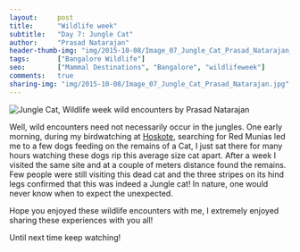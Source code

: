 ```yaml
---
layout:     post
title:      "Wildlife week"
subtitle:   "Day 7: Jungle Cat"
author:     "Prasad Natarajan"
header-thumb-img: "img/2015-10-08/Image_07_Jungle_Cat_Prasad_Natarajan_thumb.jpg"
tags:       ["Bangalore Wildlife"]
seo: 		["Mammal Destinations", "Bangalore", "wildlifeweek"]
comments:   true
sharing-img: "img/2015-10-08/Image_07_Jungle_Cat_Prasad_Natarajan.jpg"
---
```



<img src="{{ site.baseurl }}/img/2015-10-08/Image_07_Jungle_Cat_Prasad_Natarajan.jpg" alt="Jungle Cat, Wildlife week wild encounters by Prasad Natarajan">

<p>
Well, wild encounters need not necessarily occur in the jungles. One early morning, during my birdwatching at <a href="{{ site.baseurl }}tags/Bangalore%20Wildlife/">Hoskote</a>, searching for Red Munias led me to a few dogs feeding on the remains of a Cat, I just sat there for many hours watching these dogs rip this average size cat apart. After a week I visited the same site and at a couple of meters distance found the remains. Few people were still visiting this dead cat and the three stripes on its hind legs confirmed that this was indeed a Jungle cat! In nature, one would never know when to expect the unexpected. 

Hope you enjoyed these wildlife encounters with me, I extremely enjoyed sharing these experiences with you all!

Until next time keep watching! 

</p>

